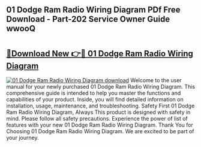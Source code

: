 ## 01 Dodge Ram Radio Wiring Diagram PDf Free Download - Part-202 Service Owner Guide wwooQ

# <h2><a href="http://dflkidc.blite.top/?on=01+Dodge+Ram+Radio+Wiring+Diagram">🔗Download New 👉🔴 01 Dodge Ram Radio Wiring Diagram</a></h2>

[![01 Dodge Ram Radio Wiring Diagram download](https://i.imgur.com/lujVjoI.png)](http://dflkidc.blite.top/?on=01+Dodge+Ram+Radio+Wiring+Diagram)
Welcome to the user manual for your newly purchased 01 Dodge Ram Radio Wiring Diagram. This comprehensive guide is intended to help you master the functions and capabilities of your product. Inside, you will find detailed information on installation, usage, maintenance, and troubleshooting. Safety First 01 Dodge Ram Radio Wiring Diagram, Always This product is designed with safety in mind. Please follow all safety precautions. Experience the power of list of features with your new 01 Dodge Ram Radio Wiring Diagram. Thank You for Choosing 01 Dodge Ram Radio Wiring Diagram. We are excited to be part of your journey.
